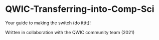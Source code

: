 # QWIC-Transferring-into-Comp-Sci
Your guide to making the switch (do itttt)! 

Written in collaboration with the QWIC community team (2021)
